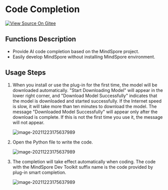 # Code Completion

[![View Source On Gitee](https://mindspore-website.obs.cn-north-4.myhuaweicloud.com/website-images/master/resource/_static/logo_source_en.svg)](https://gitee.com/mindspore/docs/blob/master/docs/devtoolkit/docs/source_en/VSCode_smart_completion.md)

## Functions Description

* Provide AI code completion based on the MindSpore project.
* Easily develop MindSpore without installing MindSpore environment.

## Usage Steps

1. When you install or use the plug-in for the first time, the model will be downloaded automatically. "Start Downloading Model" will appear in the lower right corner, and "Download Model Successfully" indicates that the model is downloaded and started successfully. If the Internet speed is slow, it will take more than ten minutes to download the model. The message "Downloaded Model Successfully" will appear only after the download is complete. If this is not the first time you use it, the message will not appear.

   ![image-20211223175637989](https://mindspore-website.obs.cn-north-4.myhuaweicloud.com/website-images/master/docs/devtoolkit/docs/source_zh_cn/images/clip_image115.jpg)

2. Open the Python file to write the code.

   ![image-20211223175637989](https://mindspore-website.obs.cn-north-4.myhuaweicloud.com/website-images/master/docs/devtoolkit/docs/source_zh_cn/images/clip_image097.jpg)

3. The completion will take effect automatically when coding. The code with the MindSpore Dev Toolkit suffix name is the code provided by plug-in smart completion.

   ![image-20211223175637989](https://mindspore-website.obs.cn-north-4.myhuaweicloud.com/website-images/master/docs/devtoolkit/docs/source_zh_cn/images/clip_image111.jpg)
